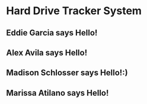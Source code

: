 # Hard Drive Tracker System

## Eddie Garcia says Hello!

## Alex Avila says Hello!

## Madison Schlosser says Hello!:)

## Marissa Atilano says Hello!
